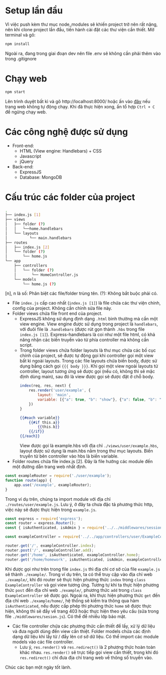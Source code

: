 # Setup lần đầu
Vì việc push kèm thư mục node_modules sẽ khiến project trở nên rất nặng, nên khi clone project lần đầu, tiến hành cài đặt các thư viện cần thiết.
Mở terminal và gõ:
```bash
npm install
```
Ngoài ra, đang trong giai đoạn dev nên file .env sẽ không cần phải thêm vào trong .gitignore

# Chạy web
```bash
npm start
```
Lên trình duyệt bất kì và gõ http://localhost:8000/ hoặc ấn vào [đây](http://localhost:8000/) nếu trang web không tự động chạy.
Khi đã thực hiện xong, ấn tổ hợp `Ctrl + C` để ngừng chạy web.

# Các công nghệ được sử dụng
* Front-end:
  * HTML (View engine: Handlebars) + CSS
  * Javascript
  * jQuery
* Back-end:
  * ExpressJS
  * Database: MongoDB


# Cấu trúc các folder của project
<!-- │ ├ ─ └ -->
```bash
.
├── index.js [1]
├── views
│   ├── folder (?)
│   │   └──home.handlebars
│   └── layouts
│          └── main.handlebars
├── routes
│   ├── index.js [2]
│   └── folder (?)
│       └── home.js
└── app  
    ├── controllers 
    │   └── folder (?)
    │       └── HomeController.js
    └── models
        └── home.js (?)
```
[n], n là số: Phân biệt các file/folder trùng tên.
(?): Không bắt buộc phải có.

* File `index.js` cấp cao nhất (`index.js [1]`) là file chứa các thư viện chính, config của project. Không cần chỉnh sửa file này.
* Folder views chứa file front end của project. 
  * ExpressJS không sử dụng định dạng `.html` bình thường mà cần một view engine. View engine được sử dụng trong project là `handlebars`, với đuôi file là `.handlebars` (được rút gọn thành `.hbs` trong file `index.js [1]`). Express-handlebars là coi như một file html, có khả năng nhận các biến truyền vào từ phía controller mà không cần script.
  * Trong folder views chứa folder layouts là thư mục chứa các bố cục chính của project, sẽ được tự động gọi khi controller gọi một view bất kì ngoài layouts. Trong các file layouts chứa biến body, được sử dụng bằng cách gọi `{{{ body }}}`. Khi gọi một view ngoài layouts từ controller, layout tương ứng sẽ được gọi (nếu có, không thì sẽ mặc định dùng main), sau đó là view được gọi sẽ được đặt ở chỗ body.
    ```javascript
    index(req, res, next) {
        res.render('user/example', {
            layout: 'main',
            variable: [{"a": true, "b": "show"}, {"a": false, "b": "hide"}]
        })
    }
    ```
    ```hbs
    {{#each variable}}
        {{#if this.a}}
            {{this.b}}
        {{/if}}
    {{/each}}
    ```
    View được gọi là example.hbs với địa chỉ `./views/user/example.hbs`, layout được sử dụng là main.hbs nằm trong thư mục layouts. Biến truyền từ bên controller vào hbs là biến variable.
* Folder routes chứa file index.js [2]. Đây là file hướng các module đến một đường dẫn trang web nhất định.
```javascript
const exampleRouter = require('./user/example');
function route(app) {
    app.use('/example', exampleRouter);
}
```
Trong ví dụ trên, chúng ta import module với địa chỉ `./routes/user/example.js`. Lưu ý, ở đây ta chưa đặc tả phương thức http, việc này sẽ được thực hiện trong `example.js`.
```javascript
const express = require('express');
const router = express.Router();
const { isAuthenticated, isAdmin } = require('../../middlewares/session');

const exampleController = require('../../app/controllers/user/ExampleController')

router.get('/', exampleController.index);
router.post('/', exampleController.add);
router.get('/home', isAuthenticated, exampleController.home);
router.get('/home/homework', isAuthenticated, isAdmin, exampleController.homework);
```
Khi được gọi như trên trong file `index.js` thì địa chỉ cơ sở của file `example.js` sẽ thành `./example/`. Trong ví dụ trên, ta có thể truy cập vào địa chỉ web `./example/`, khi đó router sẽ thực hiện phương thức `index` trong `class ExampleController` và gọi view tương ứng. Tương tự khi ta thực hiện phương thức `post` đến địa chỉ web `./example/`, phương thức `add` trong `class ExampleController` sẽ được gọi. Ngoài ra, khi thực hiện phương thức `get` đến địa chỉ web `./example/home/`, hệ thống sẽ kiểm tra thông qua hàm `isAuthenticated`, nếu được cấp phép thì phương thức `home` sẽ được thực hiện, không thì sẽ đẩy về trang 403 hoặc thực hiện theo yêu cầu (sửa trong file `./middlewares/sesion.js`). Có thể để nhiều lớp bảo mật.
* Các file controller chứa các phương thức cần thiết để lấy, xử lý dữ liệu và đưa người dùng đến view cần thiệt. Folder models chứa các định dạng dữ liệu khi lấy từ / đẩy lên cơ sở dữ liệu. Có thể import các module models vào các file controller. 
  * Lưu ý, `res.render()` và `res.redirect()` là 2 phương thức hoàn toàn khác nhau. `res.render()` sẽ trực tiếp gọi view cần thiết, trong khi đó `res.redirect()` chỉ đưa địa chỉ trang web về thông số truyền vào.

Chúc các bạn một ngày tốt lành.
